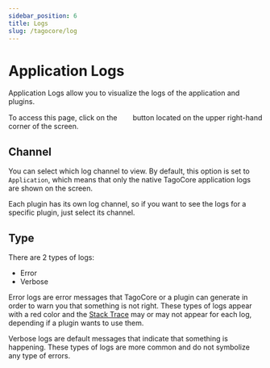 ```yaml
---
sidebar_position: 6
title: Logs
slug: /tagocore/log
---
```


# Application Logs

Application Logs allow you to visualize the logs of the application and plugins.

To access this page, click on the &nbsp;<img src="/docs_imagem/tagocore/icons/scroll.svg" width="15px"/>&nbsp; button located on the upper right-hand corner of the screen.


## Channel

You can select which log channel to view. By default, this option is set to `Application`, which means that only the native TagoCore application logs are shown on the screen.

Each plugin has its own log channel, so if you want to see the logs for a specific plugin, just select its channel.

## Type

There are 2 types of logs:

- Error
- Verbose

Error logs are error messages that TagoCore or a plugin can generate in order to warn you that something is not right. These types of logs appear with a red color and the [Stack Trace](https://en.wikipedia.org/wiki/Stack_trace) may or may not appear for each log, depending if a plugin wants to use them.

Verbose logs are default messages that indicate that something is happening. These types of logs are more common and do not symbolize any type of errors.
